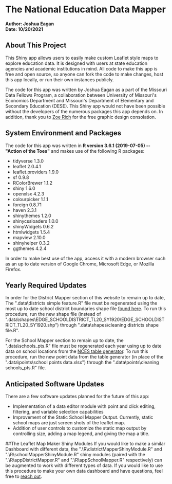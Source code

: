 # The National Education Data Mapper
**Author: Joshua Eagan**<br/>
**Date: 10/20/2021**

## About This Project

This Shiny app allows users to easily make custom Leaflet style maps to explore education data. It is designed with users at state education agencies and academic institutions in mind. All code to make this app is free and open source, so anyone can fork the code to make changes, host this app locally, or run their own instances publicly.

The code for this app was written by Joshua Eagan as a part of the Missouri Data Fellows Program, a collaboration between University of Missouri's Economics Department and Missouri's Department of Elementary and Secondary Education (DESE). This Shiny app would not have been possible without the developers of the numerous packages this app depends on. In addition, thank you to [Zoe Rich](https://zoerichdesign.wixsite.com/home) for the free graphic design consolation.

## System Environment and Packages

The code for this app was written in **R version 3.6.1 (2019-07-05) -- "Action of the Toes"** and makes use of the following R packages:

- tidyverse 1.3.0 
- leaflet 2.0.4.1 
- leaflet.providers 1.9.0 
- sf 0.9.8 
- RColorBrewer 1.1.2 
- shiny 1.6.0 
- openxlsx 4.2.3 
- colourpicker 1.1.1 
- foreign 0.8.71 
- haven 2.3.1 
- shinythemes 1.2.0 
- shinycssloaders 1.0.0 
- shinyWidgets 0.6.2 
- htmlwidgets 1.5.4 
- mapview 2.10.0 
- shinyhelper 0.3.2 
- ggthemes 4.2.4

In order to make best use of the app, access it with a modern browser such as an up to date version of Google Chrome, Microsoft Edge, or Mozilla Firefox.

## Yearly Required Updates

In order for the District Mapper section of this website to remain up to date, The ".data\districts simple feature.R" file must be regenerated using the most up to date school district boundaries shape file [found here](https://nces.ed.gov/programs/edge/Geographic/DistrictBoundaries). To run this procedure, run the new shape file (instead of ".data\shapes\EDGE\_SCHOOLDISTRICT\_TL20\_SY1920\EDGE\_SCHOOLDISTRICT\_TL20\_SY1920.shp") through ".data\shapes\cleaning districts shape file.R".

For the School Mapper section to remain up to date, the ".data\schools\_pts.R" file must be regenerated each year using up to date data on school locations from the [NCES table generator](https://nces.ed.gov/ccd/elsi/tableGenerator.aspx). To run this procedure, run the new point data from the table generator (in place of the ".data\points\school points data.xlsx") through the ".data\points\cleaning schools\_pts.R" file. 

## Anticipated Software Updates
There are a few software updates planned for the future of this app:

- Implementation of a data editor module with point and click editing, filtering,  and variable selection capabilities
- Improvement of the Static School Mapper Output. Currently, static school maps are just screen shots of the leaflet map.
- Addition of user controls to customize the static map output by controlling size, adding a map legend, and giving the map a title.

##The Leaflet Map Maker Shiny Modules
If you would like to make a similar Dashboard with different data, the ".\R\districtMapperShinyModule.R" and ".\R\schoolMapperShinyModule.R" shiny modules (paired with the ".\R\appDistrictMapper.R" and ".\R\appSchoolMapper.R" respectively) can be augmented to work with different types of data. If you would like to use this procedure to make your own data dashboard and have questions, feel free to [reach out](mailto:jmemq7@mail.missorui.edu). 




